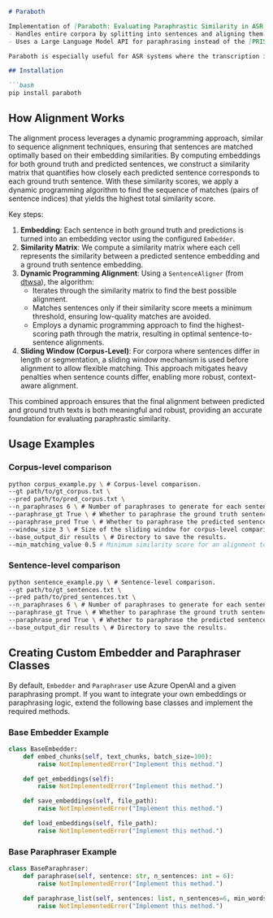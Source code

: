 ```markdown
# Paraboth

Implementation of [Paraboth: Evaluating Paraphrastic Similarity in ASR Output](https://aclanthology.org/2023.swisstext-1.3.pdf). Unlike the original approach, this version:
- Handles entire corpora by splitting into sentences and aligning them.
- Uses a Large Language Model API for paraphrasing instead of the [PRISM](https://github.com/thompsonb/prism) model.

Paraboth is especially useful for ASR systems where the transcription is also a translation at the same time, such as transcribing Swiss-German to Standard-German. Instead of comparing 1:1, it compares the paraphrases of the transcriptions to the paraphrases of the ground truth.

## Installation

```bash
pip install paraboth
```

## How Alignment Works

The alignment process leverages a dynamic programming approach, similar to sequence alignment techniques, ensuring that sentences are matched optimally based on their embedding similarities. By computing embeddings for both ground truth and predicted sentences, we construct a similarity matrix that quantifies how closely each predicted sentence corresponds to each ground truth sentence. With these similarity scores, we apply a dynamic programming algorithm to find the sequence of matches (pairs of sentence indices) that yields the highest total similarity score.

Key steps:
1. **Embedding**: Each sentence in both ground truth and predictions is turned into an embedding vector using the configured `Embedder`.
2. **Similarity Matrix**: We compute a similarity matrix where each cell represents the similarity between a predicted sentence embedding and a ground truth sentence embedding.
3. **Dynamic Programming Alignment**: Using a `SentenceAligner` (from [dtwsa](https://pypi.org/project/dtwsa/0.1.0/)), the algorithm:
   - Iterates through the similarity matrix to find the best possible alignment.
   - Matches sentences only if their similarity score meets a minimum threshold, ensuring low-quality matches are avoided.
   - Employs a dynamic programming approach to find the highest-scoring path through the matrix, resulting in optimal sentence-to-sentence alignments.
4. **Sliding Window (Corpus-Level)**: For corpora where sentences differ in length or segmentation, a sliding window mechanism is used before alignment to allow flexible matching. This approach mitigates heavy penalties when sentence counts differ, enabling more robust, context-aware alignment.

This combined approach ensures that the final alignment between predicted and ground truth texts is both meaningful and robust, providing an accurate foundation for evaluating paraphrastic similarity.

## Usage Examples

### Corpus-level comparison
```bash
python corpus_example.py \ # Corpus-level comparison.
--gt path/to/gt_corpus.txt \
--pred path/to/pred_corpus.txt \
--n_paraphrases 6 \ # Number of paraphrases to generate for each sentence.
--paraphrase_gt True \ # Whether to paraphrase the ground truth sentences.
--paraphrase_pred True \ # Whether to paraphrase the predicted sentences.
--window_size 3 \ # Size of the sliding window for corpus-level comparison.
--base_output_dir results \ # Directory to save the results.
--min_matching_value 0.5 # Minimum similarity score for an alignment to even happen (see DTWSA documentation).
```

### Sentence-level comparison
```bash
python sentence_example.py \ # Sentence-level comparison.
--gt path/to/gt_sentences.txt \
--pred path/to/pred_sentences.txt \
--n_paraphrases 6 \ # Number of paraphrases to generate for each sentence.
--paraphrase_gt True \ # Whether to paraphrase the ground truth sentences.
--paraphrase_pred True \ # Whether to paraphrase the predicted sentences.
--base_output_dir results \ # Directory to save the results.
```

## Creating Custom Embedder and Paraphraser Classes

By default, `Embedder` and `Paraphraser` use Azure OpenAI and a given paraphrasing prompt. If you want to integrate your own embeddings or paraphrasing logic, extend the following base classes and implement the required methods.

### Base Embedder Example

```python
class BaseEmbedder:
    def embed_chunks(self, text_chunks, batch_size=100):
        raise NotImplementedError("Implement this method.")

    def get_embeddings(self):
        raise NotImplementedError("Implement this method.")

    def save_embeddings(self, file_path):
        raise NotImplementedError("Implement this method.")

    def load_embeddings(self, file_path):
        raise NotImplementedError("Implement this method.")
```

### Base Paraphraser Example

```python
class BaseParaphraser:
    def paraphrase(self, sentence: str, n_sentences: int = 6):
        raise NotImplementedError("Implement this method.")

    def paraphrase_list(self, sentences: list, n_sentences=6, min_words=3):
        raise NotImplementedError("Implement this method.")
```
